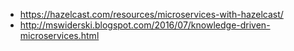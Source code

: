* https://hazelcast.com/resources/microservices-with-hazelcast/
* http://mswiderski.blogspot.com/2016/07/knowledge-driven-microservices.html